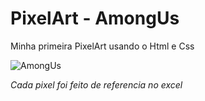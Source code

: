 # PixelArt - **AmongUs**

Minha primeira PixelArt usando o Html e Css


![AmongUs](https://user-images.githubusercontent.com/99850507/171306714-07218d45-1a27-462a-b50c-86f8cecdfe4a.png)

_Cada pixel foi feito de referencia no excel_
